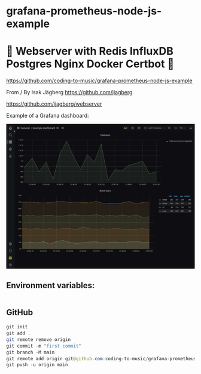 # grafana-prometheus-node-js-example

# 🚀 Webserver with Redis InfluxDB Postgres Nginx Docker Certbot 🚀

https://github.com/coding-to-music/grafana-prometheus-node-js-example

From / By Isak Jägberg https://github.com/ijagberg

https://github.com/ijagberg/webserver

Example of a Grafana dashboard:

![Grafana screenshot](https://github.com/coding-to-music/grafana-prometheus-node-js-example/blob/main/images/example-dashboard.png?raw=true)

## Environment variables:

```java

```

## GitHub

```java
git init
git add .
git remote remove origin
git commit -m "first commit"
git branch -M main
git remote add origin git@github.com:coding-to-music/grafana-prometheus-node-js-example.git
git push -u origin main
```
